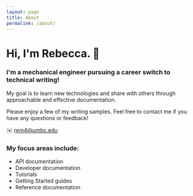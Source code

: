 ```yaml
---
layout: page
title: About
permalink: /about/
---
```


# Hi, I'm Rebecca. 👋

### I'm a mechanical engineer pursuing a career switch to technical writing!

My goal is to learn new technologies and share with others through approachable and effective documentation.

Please enjoy a few of my writing samples. Feel free to contact me if you have any questions or feedback!

✉️ rem4@umbc.edu

### My focus areas include:

- API documentation
- Developer documentation
- Tutorials
- Getting Started guides
- Reference documentation

<!-- This is the base Jekyll theme. You can find out more info about customizing your Jekyll theme, as well as basic Jekyll usage documentation at [jekyllrb.com](https://jekyllrb.com/)

You can find the source code for Minima at GitHub:
[jekyll][jekyll-organization] /
[minima](https://github.com/jekyll/minima)

You can find the source code for Jekyll at GitHub:
[jekyll][jekyll-organization] /
[jekyll](https://github.com/jekyll/jekyll)


[jekyll-organization]: https://github.com/jekyll -->
